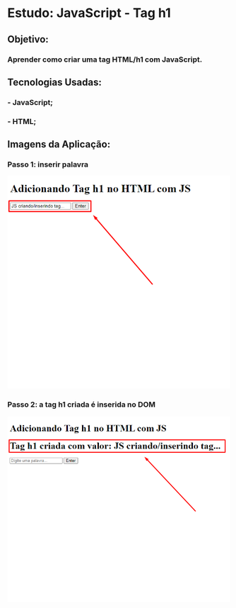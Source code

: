 # Estudo: JavaScript - Tag h1

## Objetivo: 

### Aprender como criar uma tag HTML/h1 com JavaScript.

## Tecnologias Usadas:

### - JavaScript;

### - HTML;

## Imagens da Aplicação:

### Passo 1: inserir palavra
![alt text](https://github.com/lucianonevesln/javascript_estudo_criar_tag_h1/blob/main/img0.png)

### Passo 2: a tag h1 criada é inserida no DOM
![alt text](https://github.com/lucianonevesln/javascript_estudo_criar_tag_h1/blob/main/img1.png)
